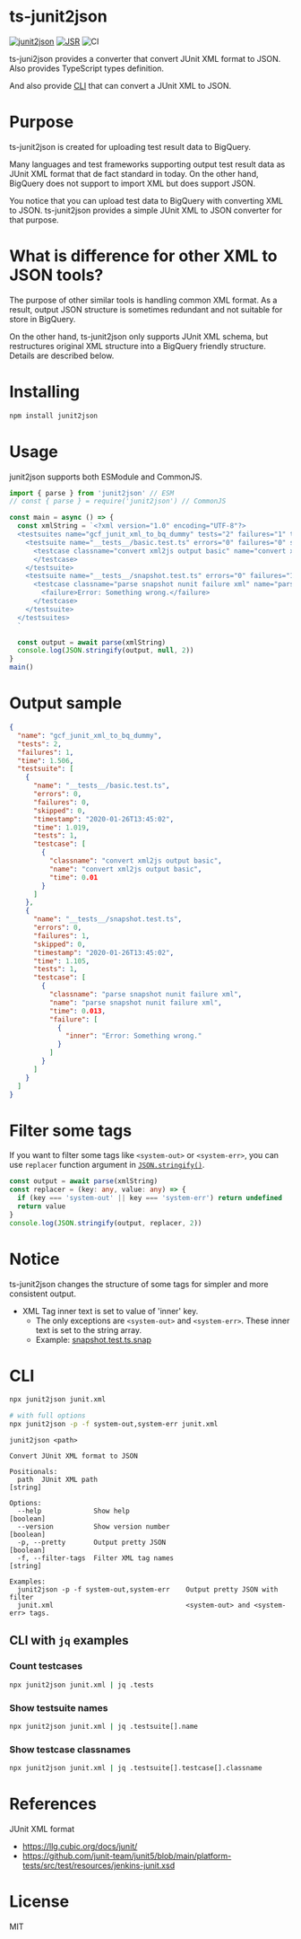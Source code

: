 # ts-junit2json
[![junit2json](https://badgen.net/npm/v/junit2json)](https://www.npmjs.com/package/junit2json)
[![JSR](https://jsr.io/badges/@kesin11/junit2json)](https://jsr.io/@kesin11/junit2json)
![CI](https://github.com/Kesin11/ts-junit2json/workflows/Node%20CI/badge.svg)

ts-juni2json provides a converter that convert JUnit XML format to JSON. Also provides TypeScript types definition.

And also provide [CLI](#CLI) that can convert a JUnit XML to JSON.

# Purpose
ts-junit2json is created for uploading test result data to BigQuery.

Many languages and test frameworks supporting output test result data as JUnit XML format that de fact standard in today. On the other hand, BigQuery does not support to import XML but does support JSON.

You notice that you can upload test data to BigQuery with converting XML to JSON. ts-junit2json provides a simple JUnit XML to JSON converter for that purpose.

# What is difference for other XML to JSON tools?
The purpose of other similar tools is handling common XML format. As a result, output JSON structure is sometimes redundant and not suitable for store in BigQuery.

On the other hand, ts-junit2json only supports JUnit XML schema, but restructures original XML structure into a BigQuery friendly structure. Details are described below.

# Installing
```bash
npm install junit2json
```

# Usage
junit2json supports both ESModule and CommonJS.

```ts
import { parse } from 'junit2json' // ESM
// const { parse } = require('junit2json') // CommonJS

const main = async () => {
  const xmlString = `<?xml version="1.0" encoding="UTF-8"?>
  <testsuites name="gcf_junit_xml_to_bq_dummy" tests="2" failures="1" time="1.506">
    <testsuite name="__tests__/basic.test.ts" errors="0" failures="0" skipped="0" timestamp="2020-01-26T13:45:02" time="1.019" tests="1">
      <testcase classname="convert xml2js output basic" name="convert xml2js output basic" time="0.01">
      </testcase>
    </testsuite>
    <testsuite name="__tests__/snapshot.test.ts" errors="0" failures="1" skipped="0" timestamp="2020-01-26T13:45:02" time="1.105" tests="1">
      <testcase classname="parse snapshot nunit failure xml" name="parse snapshot nunit failure xml" time="0.013">
        <failure>Error: Something wrong.</failure>
      </testcase>
    </testsuite>
  </testsuites>
  `

  const output = await parse(xmlString)
  console.log(JSON.stringify(output, null, 2))
}
main()
```

# Output sample
```json
{
  "name": "gcf_junit_xml_to_bq_dummy",
  "tests": 2,
  "failures": 1,
  "time": 1.506,
  "testsuite": [
    {
      "name": "__tests__/basic.test.ts",
      "errors": 0,
      "failures": 0,
      "skipped": 0,
      "timestamp": "2020-01-26T13:45:02",
      "time": 1.019,
      "tests": 1,
      "testcase": [
        {
          "classname": "convert xml2js output basic",
          "name": "convert xml2js output basic",
          "time": 0.01
        }
      ]
    },
    {
      "name": "__tests__/snapshot.test.ts",
      "errors": 0,
      "failures": 1,
      "skipped": 0,
      "timestamp": "2020-01-26T13:45:02",
      "time": 1.105,
      "tests": 1,
      "testcase": [
        {
          "classname": "parse snapshot nunit failure xml",
          "name": "parse snapshot nunit failure xml",
          "time": 0.013,
          "failure": [
            {
              "inner": "Error: Something wrong."
            }
          ]
        }
      ]
    }
  ]
}
```

# Filter some tags
If you want to filter some tags like `<system-out>` or `<system-err>`, you can use `replacer` function argument in [`JSON.stringify()`](https://developer.mozilla.org/en-US/docs/Web/JavaScript/Reference/Global_Objects/JSON/stringify).

```ts
const output = await parse(xmlString)
const replacer = (key: any, value: any) => {
  if (key === 'system-out' || key === 'system-err') return undefined
  return value
}
console.log(JSON.stringify(output, replacer, 2))
```

# Notice
ts-junit2json changes the structure of some tags for simpler and more consistent output.

- XML Tag inner text is set to value of 'inner' key.
  - The only exceptions are `<system-out>` and `<system-err>`. These inner text is set to the string array.
  - Example: [snapshot.test.ts.snap](./__tests__/__snapshots__/snapshot.test.ts.snap)

# CLI
```bash
npx junit2json junit.xml

# with full options
npx junit2json -p -f system-out,system-err junit.xml
```

```
junit2json <path>

Convert JUnit XML format to JSON

Positionals:
  path  JUnit XML path                                                  [string]

Options:
  --help             Show help                                         [boolean]
  --version          Show version number                               [boolean]
  -p, --pretty       Output pretty JSON                                [boolean]
  -f, --filter-tags  Filter XML tag names                               [string]

Examples:
  junit2json -p -f system-out,system-err    Output pretty JSON with filter
  junit.xml                                 <system-out> and <system-err> tags.
```

## CLI with `jq` examples
### Count testcases

```bash
npx junit2json junit.xml | jq .tests
```

### Show testsuite names

```bash
npx junit2json junit.xml | jq .testsuite[].name
```

### Show testcase classnames

```bash
npx junit2json junit.xml | jq .testsuite[].testcase[].classname
```

# References
JUnit XML format

- https://llg.cubic.org/docs/junit/
- https://github.com/junit-team/junit5/blob/main/platform-tests/src/test/resources/jenkins-junit.xsd

# License
MIT
